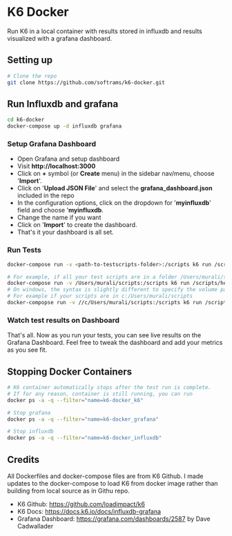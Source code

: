 # K6 Docker

Run K6 in a local container with results stored in influxdb and results visualized with a grafana dashboard.

## Setting up

```bash
# Clone the repo
git clone https://github.com/softrams/k6-docker.git
```

## Run Influxdb and grafana

```bash
cd k6-docker
docker-compose up -d influxdb grafana
```

### Setup Grafana Dashboard

- Open Grafana and setup dashboard
- Visit **http://localhost:3000**
- Click on **+** symbol (or **Create** menu) in the sidebar nav/menu, choose '**Import**'.
- Click on '**Upload JSON File**' and select the **grafana_dashboard.json** included in the repo
- In the configuration options, click on the dropdown for '**myinfluxdb**' field and choose '**myinfluxdb**.
- Change the name if you want
- Click on '**Import**' to create the dashboard.
- That's it your dashboard is all set.

### Run Tests

```bash
docker-compose run -v <path-to-testscripts-folder>:/scripts k6 run /scripts/<test-script-name>

# For example, if all your test scripts are in a folder /Users/murali/scripts and would like to run hello-world.js, run as following:
docker-compose run -v /Users/murali/scripts:/scripts k6 run /scripts/hello-world.js
# On windows, the syntax is slightly different to specify the volume path.
# For example if your scripts are in c:/Users/murali/scripts
docker-compopse run -v //c/Users/murali/scripts:/scripts k6 run /scripts/hello-world.js
```

### Watch test results on Dashboard

That's all. Now as you run your tests, you can see live results on the Grafana Dashboard.
Feel free to tweak the dashboard and add your metrics as you see fit.

## Stopping Docker Containers

```bash
# K6 container automatically stops after the test run is complete.
# If for any reason, container is still running, you can run
docker ps -a -q --filter="name=k6-docker_k6"

# Stop grafana
docker ps -a -q --filter="name=k6-docker_grafana"

# Stop influxdb
docker ps -a -q --filter="name=k6-docker_influxdb"
```

## Credits

All Dockerfiles and docker-compose files are from K6 Github. I made updates to the docker-compose
to load K6 from docker image rather than building from local source as in Githu repo.

- K6 Github: https://github.com/loadimpact/k6
- K6 Docs: https://docs.k6.io/docs/influxdb-grafana
- Grafana Dashboard: https://grafana.com/dashboards/2587 by Dave Cadwallader
